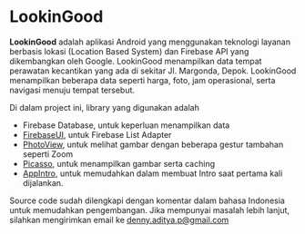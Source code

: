 # LookinGood

**LookinGood** adalah aplikasi Android yang menggunakan teknologi layanan berbasis lokasi (Location Based System) dan Firebase API yang dikembangkan oleh Google. LookinGood menampilkan data tempat perawatan kecantikan yang ada di sekitar Jl. Margonda, Depok. LookinGood menampilkan beberapa data seperti harga, foto, jam operasional, serta navigasi menuju tempat tersebut.

Di dalam project ini, library yang digunakan adalah 
- Firebase Database, untuk keperluan menampilkan data
- [FirebaseUI](https://github.com/firebase/FirebaseUI-Android), untuk Firebase List Adapter
- [PhotoView](https://github.com/chrisbanes/PhotoView), untuk melihat gambar dengan beberapa gestur tambahan seperti Zoom
- [Picasso](https://github.com/square/picasso), untuk menampilkan gambar serta caching
- [AppIntro](https://github.com/apl-devs/AppIntro), untuk memudahkan dalam membuat Intro saat pertama kali dijalankan.

Source code sudah dilengkapi dengan komentar dalam bahasa Indonesia untuk memudahkan pengembangan. Jika mempunyai masalah lebih lanjut, silahkan mengirimkan email ke denny.aditya.p@gmail.com

